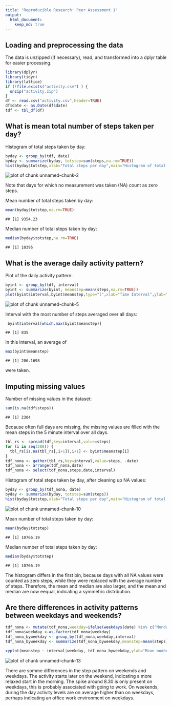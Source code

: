 ```yaml
---
title: "Reproducible Research: Peer Assessment 1"
output: 
  html_document:
    keep_md: true
---
```


## Loading and preprocessing the data

The data is unzipped (if necessary), read, and transformed into a dplyr table for easier processing. 

```r
library(dplyr)
library(tidyr)
library(lattice)
if (!file.exists("activity.csv") ) {
  unzip("activity.zip")
}
df <- read.csv("activity.csv",header=TRUE)
df$date <- as.Date(df$date)
tdf <- tbl_df(df)
```

## What is mean total number of steps taken per day?

Histogram of total steps taken by day:

```r
byday <- group_by(tdf, date)
byday <- summarize(byday, totstep=sum(steps,na.rm=TRUE))
hist(byday$totstep,xlab="Total steps per day",main="Histogram of total steps taken per day")
```

![plot of chunk unnamed-chunk-2](figure/unnamed-chunk-2-1.png) 

Note that days for which no measurement was taken (NA) count as zero steps.  

Mean number of total steps taken by day:

```r
mean(byday$totstep,na.rm=TRUE)
```

```
## [1] 9354.23
```

Median number of total steps taken by day:

```r
median(byday$totstep,na.rm=TRUE)
```

```
## [1] 10395
```

## What is the average daily activity pattern?

Plot of the daily activity pattern:

```r
byint <- group_by(tdf, interval)
byint <- summarize(byint, meanstep=mean(steps,na.rm=TRUE))
plot(byint$interval,byint$meanstep,type="l",xlab="Time Interval",ylab="Average number of steps",main="Daily activity pattern")
```

![plot of chunk unnamed-chunk-5](figure/unnamed-chunk-5-1.png) 

Interval with the most number of steps averaged over all days:

```r
 byint$interval[which.max(byint$meanstep)]
```

```
## [1] 835
```
In this interval, an average of

```r
max(byint$meanstep)
```

```
## [1] 206.1698
```
were taken. 

## Imputing missing values

Number of missing values in the dataset:

```r
sum(is.na(tdf$steps))
```

```
## [1] 2304
```

Because often full days are missing, the missing values are filled with the mean steps in the 5 minute interval over all days.


```r
tbl_rs <- spread(tdf,key=interval,value=steps)
for (i in seq(288)) {
  tbl_rs[is.na(tbl_rs[,i+1]),i+1] <- byint$meanstep[i]
}
tdf_nona <- gather(tbl_rs,key=interval,value=steps, -date)
tdf_nona <- arrange(tdf_nona,date)
tdf_nona <- select(tdf_nona,steps,date,interval)
```

Histogram of total steps taken by day, after cleaning up NA values:


```r
byday <- group_by(tdf_nona, date)
byday <- summarize(byday, totstep=sum(steps))
hist(byday$totstep,xlab="Total steps per day",main="Histogram of total steps taken per day")
```

![plot of chunk unnamed-chunk-10](figure/unnamed-chunk-10-1.png) 

Mean number of total steps taken by day:

```r
mean(byday$totstep)
```

```
## [1] 10766.19
```

Median number of total steps taken by day:

```r
median(byday$totstep)
```

```
## [1] 10766.19
```

The histogram differs in the first bin, because days with all NA values were counted as zero steps, while they were replaced with the average number of steps. Therefore, the mean and median are also larger, and the mean and median are now eequal, indicating a symmetric distribution.  

## Are there differences in activity patterns between weekdays and weekends?


```r
tdf_nona <- mutate(tdf_nona,weekday=ifelse(weekdays(date) %in% c("Monday","Tuesday","Wednesday","Thursday","Friday"),"Weekday","Weekend"))
tdf_nona$weekday <-as.factor(tdf_nona$weekday)
tdf_nona_byweekday <- group_by(tdf_nona,weekday,interval)
tdf_nona_byweekday <- summarize(tdf_nona_byweekday,meanstep=mean(steps))

xyplot(meanstep ~ interval|weekday, tdf_nona_byweekday,ylab="Mean number of steps",type="l")
```

![plot of chunk unnamed-chunk-13](figure/unnamed-chunk-13-1.png) 

There are somme differences in the step pattern on weekends and weekdays. The activity starts later on the weekend, indicating a more relaxed start in the morning. The spike around 8.30 is only present on weekdays, this is probably associated with going to work. On weekends, during the day activity levels are on average higher than on weekdays, perhaps indicating an office work environment on weekdays. 

